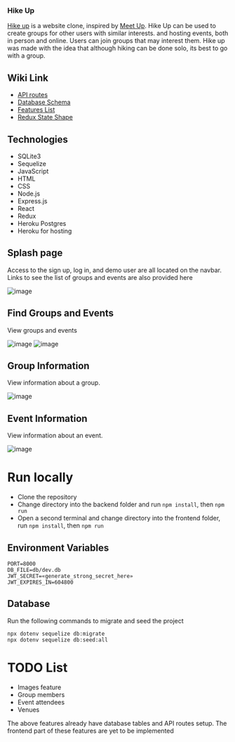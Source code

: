 ### Hike Up

[Hike up](https://hike-up.herokuapp.com/) is a website clone, inspired by [Meet Up](https://www.meetup.com/). Hike Up can be used to create groups for other users with similar interests. and hosting events, both in person and online. Users can join groups that may interest them. Hike up was made with the idea that although hiking can be done solo, its best to go with a group. 

## Wiki Link
- [API routes](https://github.com//E-F-III/aA-project-Meetup-clone/wiki/API-Routes)
- [Database Schema](https://github.com//E-F-III/aA-project-Meetup-clone/wiki/Database-Schema)
- [Features List](https://github.com//E-F-III/aA-project-Meetup-clone/wiki/Features-List)
- [Redux State Shape](https://github.com//E-F-III/aA-project-Meetup-clone/wiki/Redux-State-Shape)

## Technologies
- SQLite3
- Sequelize
- JavaScript
- HTML
- CSS
- Node.js
- Express.js
- React
- Redux
- Heroku Postgres
- Heroku for hosting

## Splash page

Access to the sign up, log in, and demo user are all located on the navbar.
Links to see the list of groups and events are also provided here

![image](https://user-images.githubusercontent.com/75222415/187095525-1c804477-4d7e-464e-9a5d-83b2e279d08f.png)

## Find Groups and Events

View groups and events 

![image](https://user-images.githubusercontent.com/75222415/187095399-484cb17b-2504-48d2-a1da-311c76a53a17.png)
![image](https://user-images.githubusercontent.com/75222415/187095400-ff5c9fc0-fb38-4b97-9b5d-0dc590af4931.png)

## Group Information

View information about a group. 

![image](https://user-images.githubusercontent.com/75222415/187095437-c1b64dfe-5a9a-4695-8ca4-a6a946797636.png)

## Event Information

View information about an event.

![image](https://user-images.githubusercontent.com/75222415/187095480-ee670a11-4aaa-4bbc-bd6b-6743af46def8.png)

# Run locally
- Clone the repository
- Change directory into the backend folder and run `npm install`, then `npm run`
- Open a second terminal and change directory into the frontend folder, run `npm install`, then `npm run`

## Environment Variables
```
PORT=8000
DB_FILE=db/dev.db
JWT_SECRET=«generate_strong_secret_here»
JWT_EXPIRES_IN=604800
```

## Database
Run the following commands to migrate and seed the project
```
npx dotenv sequelize db:migrate
npx dotenv sequelize db:seed:all
```

# TODO List
- Images feature
- Group members
- Event attendees
- Venues

The above features already have database tables and API routes setup. The frontend part of these features are yet to be implemented

